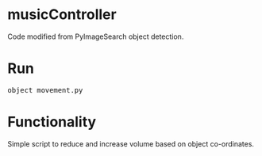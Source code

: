 # musicController
Code modified from PyImageSearch object detection. 
# Run
<pre>
object_movement.py
</pre>
# Functionality
Simple script to reduce and increase volume based on object co-ordinates.
